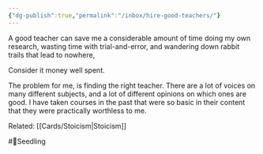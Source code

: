 ```yaml
---
{"dg-publish":true,"permalink":"/inbox/hire-good-teachers/"}
---
```


A good teacher can save me a considerable amount of time doing my own research, wasting time with trial-and-error, and wandering down rabbit trails that lead to nowhere,

Consider it money well spent.

The problem for me, is finding the right teacher. There are a lot of voices on many different subjects, and a lot of different opinions on which ones are good. I have taken courses in the past that were so basic in their content that they were practically worthless to me.


Related: [[Cards/Stoicism\|Stoicism]]

#🌱Seedling 